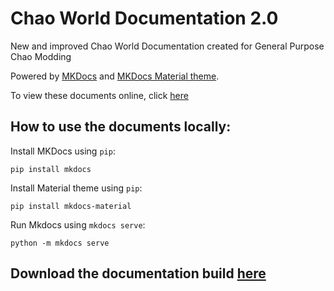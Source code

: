 # Chao World Documentation 2.0

New and improved Chao World Documentation created for General Purpose Chao Modding

Powered by [MKDocs](https://github.com/mkdocs/mkdocs) and [MKDocs Material theme](https://squidfunk.github.io/mkdocs-material).

To view these documents online, click [here](https://nostalgianinja.github.io/ChaoModding_Docs/)

## How to use the documents locally:

Install MKDocs using `pip`:

```pip install mkdocs```

Install Material theme using `pip`:

```pip install mkdocs-material```

Run Mkdocs using `mkdocs serve`:

```python -m mkdocs serve```

## Download the documentation build [here](https://github.com/NostalgiaNinja/ChaoModding_Docs/releases)
